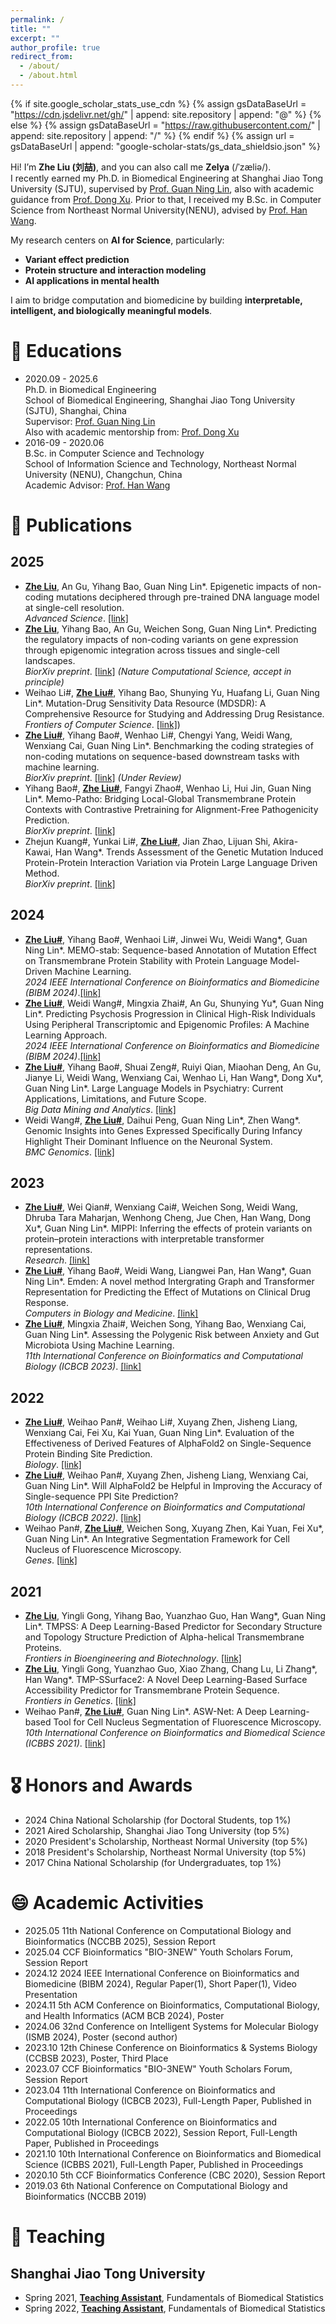 ```yaml
---
permalink: /
title: ""
excerpt: ""
author_profile: true
redirect_from: 
  - /about/
  - /about.html
---
```


{% if site.google_scholar_stats_use_cdn %}
{% assign gsDataBaseUrl = "https://cdn.jsdelivr.net/gh/" | append: site.repository | append: "@" %}
{% else %}
{% assign gsDataBaseUrl = "https://raw.githubusercontent.com/" | append: site.repository | append: "/" %}
{% endif %}
{% assign url = gsDataBaseUrl | append: "google-scholar-stats/gs_data_shieldsio.json" %}

<span class='anchor' id='about-me'></span>

Hi! I’m **Zhe Liu (刘喆)**, and you can also call me **Zelya** (/ˈzæliə/).  
I recently earned my Ph.D. in Biomedical Engineering at Shanghai Jiao Tong University (SJTU), supervised by [Prof. Guan Ning Lin](https://bmi.sjtu.edu.cn/members.html), also with academic guidance from [Prof. Dong Xu](https://engineering.missouri.edu/faculty/dong-xu/). Prior to that, I received my B.Sc. in Computer Science from Northeast Normal University(NENU), advised by [Prof. Han Wang](https://iso.nenu.edu.cn/info/1094/1842.htm).  
  
My research centers on **AI for Science**, particularly:  
  
- **Variant effect prediction**  
- **Protein structure and interaction modeling**  
- **AI applications in mental health**  
  
I aim to bridge computation and biomedicine by building **interpretable, intelligent, and biologically meaningful models**.  


# 📖 Educations
- 2020.09 - 2025.6  
Ph.D. in Biomedical Engineering  
School of Biomedical Engineering, Shanghai Jiao Tong University (SJTU), Shanghai, China  
Supervisor: [Prof. Guan Ning Lin](https://bme.sjtu.edu.cn/En/FacultyDetail/34)  
Also with academic mentorship from: [Prof. Dong Xu](https://engineering.missouri.edu/faculty/dong-xu/)  
- 2016-09 - 2020.06  
B.Sc. in Computer Science and Technology  
School of Information Science and Technology, Northeast Normal University (NENU), Changchun, China  
Academic Advisor: [Prof. Han Wang](https://iso.nenu.edu.cn/info/1094/1842.htm)


# 📝 Publications

## 2025
- **<u>Zhe Liu</u>**, An Gu, Yihang Bao, Guan Ning Lin\*. Epigenetic impacts of non-coding mutations deciphered through pre-trained DNA language model at single-cell resolution.  
_Advanced Science_. [[link]](https://advanced.onlinelibrary.wiley.com/doi/10.1002/advs.202413571)
- **<u>Zhe Liu</u>**, Yihang Bao, An Gu, Weichen Song, Guan Ning Lin\*. Predicting the regulatory impacts of non-coding variants on gene expression through epigenomic integration across tissues and single-cell landscapes.  
_BiorXiv preprint_. [[link]](https://www.biorxiv.org/content/10.1101/2023.11.21.568175v2) _(Nature Computational Science, accept in principle)_
- Weihao Li#, **<u>Zhe Liu#</u>**, Yihang Bao, Shunying Yu, Huafang Li, Guan Ning Lin\*. Mutation-Drug Sensitivity Data Resource (MDSDR): A Comprehensive Resource for Studying and Addressing Drug Resistance.  
_Frontiers of Computer Science_. [[link]](https://journal.hep.com.cn/fcs/EN/10.1007/s11704-024-40390-1))
- **<u>Zhe Liu#</u>**, Yihang Bao#, Wenhao Li#, Chengyi Yang, Weidi Wang, Wenxiang Cai, Guan Ning Lin\*. Benchmarking the coding strategies of non-coding mutations on sequence-based downstream tasks with machine learning.  
_BiorXiv preprint_. [[link]](https://www.biorxiv.org/content/10.1101/2025.01.01.631025v2)  _(Under Review)_
- Yihang Bao#, **<u>Zhe Liu#</u>**, Fangyi Zhao#, Wenhao Li, Hui Jin, Guan Ning Lin\*. Memo-Patho: Bridging Local-Global Transmembrane Protein Contexts with Contrastive Pretraining for Alignment-Free Pathogenicity Prediction.  
_BiorXiv preprint_. [[link]](https://www.biorxiv.org/content/10.1101/2025.05.18.654712v1)
- Zhejun Kuang#, Yunkai Li#, **<u>Zhe Liu#</u>**, Jian Zhao, Lijuan Shi, Akira-Kawai, Han Wang\*. Trends Assessment of the Genetic Mutation Induced Protein-Protein Interaction Variation via Protein Large Language Driven Method.  
_BiorXiv preprint_. [[link]](https://www.biorxiv.org/content/10.1101/2025.05.23.655070v1)


## 2024
- **<u>Zhe Liu#</u>**, Yihang Bao#, Wenhaoi Li#, Jinwei Wu, Weidi Wang\*, Guan Ning Lin\*. MEMO-stab: Sequence-based Annotation of Mutation Effect on Transmembrane Protein Stability with Protein Language Model-Driven Machine Learning.  
_2024 IEEE International Conference on Bioinformatics and Biomedicine (BIBM 2024)_.[[link]](https://ieeexplore.ieee.org/abstract/document/10821753/)
- **<u>Zhe Liu#</u>**, Weidi Wang#, Mingxia Zhai#, An Gu, Shunying Yu\*, Guan Ning Lin\*. Predicting Psychosis Progression in Clinical High-Risk Individuals Using Peripheral Transcriptomic and Epigenomic Profiles: A Machine Learning Approach.  
_2024 IEEE International Conference on Bioinformatics and Biomedicine (BIBM 2024)_.[[link]](https://ieeexplore.ieee.org/document/10822321) 
- **<u>Zhe Liu#</u>**, Yihang Bao#, Shuai Zeng#, Ruiyi Qian, Miaohan Deng, An Gu, Jianye Li, Weidi Wang, Wenxiang Cai, Wenhao Li, Han Wang\*, Dong Xu\*, Guan Ning Lin\*. Large Language Models in Psychiatry: Current Applications, Limitations, and Future Scope.  
_Big Data Mining and Analytics_. [[link]](https://www.sciopen.com/article/10.26599/BDMA.2024.9020046)
- Weidi Wang#, **<u>Zhe Liu#</u>**, Daihui Peng, Guan Ning Lin\*, Zhen Wang\*. Genomic Insights into Genes Expressed Specifically During Infancy Highlight Their Dominant Influence on the Neuronal System.  
_BMC Genomics_. [[link]](https://bmcgenomics.biomedcentral.com/articles/10.1186/s12864-024-10911-0)

## 2023
- **<u>Zhe Liu#</u>**, Wei Qian#, Wenxiang Cai#, Weichen Song, Weidi Wang, Dhruba Tara Maharjan, Wenhong Cheng, Jue Chen, Han Wang, Dong Xu\*, Guan Ning Lin\*. MIPPI: Inferring the effects of protein variants on protein–protein interactions with interpretable transformer representations.  
_Research_. [[link]](https://spj.science.org/doi/10.34133/research.0219)
- **<u>Zhe Liu#</u>**, Yihang Bao#, Weidi Wang, Liangwei Pan, Han Wang\*, Guan Ning Lin\*. Emden: A novel method Intergrating Graph and Transformer Representation for Predicting the Effect of Mutations on Clinical Drug Response.  
_Computers in Biology and Medicine_. [[link]](https://www.sciencedirect.com/science/article/pii/S0010482523011435)
- **<u>Zhe Liu#</u>**, Mingxia Zhai#, Weichen Song, Yihang Bao, Wenxiang Cai, Guan Ning Lin\*. Assessing the Polygenic Risk between Anxiety and Gut Microbiota Using Machine Learning.  
_11th International Conference on Bioinformatics and Computational Biology (ICBCB 2023)_. [[link]](https://ieeexplore.ieee.org/abstract/document/10246598)

## 2022
- **<u>Zhe Liu#</u>**, Weihao Pan#, Weihao Li#, Xuyang Zhen, Jisheng Liang, Wenxiang Cai, Fei Xu, Kai Yuan, Guan Ning Lin\*. Evaluation of the Effectiveness of Derived Features of AlphaFold2 on Single-Sequence Protein Binding Site Prediction.  
_Biology_. [[link]](https://www.mdpi.com/2079-7737/11/10/1454/htm)
- **<u>Zhe Liu#</u>**, Weihao Pan#, Xuyang Zhen, Jisheng Liang, Wenxiang Cai, Guan Ning Lin\*. Will AlphaFold2 be Helpful in Improving the Accuracy of Single-sequence PPI Site Prediction?  
_10th International Conference on Bioinformatics and Computational Biology (ICBCB 2022)_. [[link]](https://ieeexplore.ieee.org/document/9802490)
- Weihao Pan#, **<u>Zhe Liu#</u>**, Weichen Song, Xuyang Zhen, Kai Yuan, Fei Xu\*, Guan Ning Lin\*. An Integrative Segmentation Framework for Cell Nucleus of Fluorescence Microscopy.  
_Genes_. [[link]](https://www.mdpi.com/2073-4425/13/3/431/htm)

## 2021
- **<u>Zhe Liu</u>**, Yingli Gong, Yihang Bao, Yuanzhao Guo, Han Wang\*, Guan Ning Lin\*. TMPSS: A Deep Learning-Based Predictor for Secondary Structure and Topology Structure Prediction of Alpha-helical Transmembrane Proteins.  
_Frontiers in Bioengineering and Biotechnology_. [[link]](https://www.frontiersin.org/journals/bioengineering-and-biotechnology/articles/10.3389/fbioe.2020.629937/full)
- **<u>Zhe Liu</u>**, Yingli Gong, Yuanzhao Guo, Xiao Zhang, Chang Lu, Li Zhang\*, Han Wang\*. TMP-SSurface2: A Novel Deep Learning-Based Surface Accessibility Predictor for Transmembrane Protein Sequence.  
_Frontiers in Genetics_. [[link]](https://www.frontiersin.org/journals/genetics/articles/10.3389/fgene.2021.656140/full)
- Weihao Pan#, **<u>Zhe Liu#</u>**, Guan Ning Lin\*. ASW-Net: A Deep Learning-based Tool for Cell Nucleus Segmentation of Fluorescence Microscopy.  
_10th International Conference on Bioinformatics and Biomedical Science (ICBBS 2021)_. [[link]](https://dl.acm.org/doi/10.1145/3498731.3498734)

# 🎖 Honors and Awards
- 2024 China National Scholarship (for Doctoral Students, top 1%)
- 2021 Aired Scholarship, Shanghai Jiao Tong University (top 5%)
- 2020 President's Scholarship, Northeast Normal University (top 5%)
- 2018 President's Scholarship, Northeast Normal University (top 5%)
- 2017 China National Scholarship (for Undergraduates, top 1%)

# 😄 Academic Activities
- 2025.05 11th National Conference on Computational Biology and Bioinformatics (NCCBB 2025), Session Report
- 2025.04 CCF Bioinformatics "BIO-3NEW" Youth Scholars Forum, Session Report
- 2024.12 2024 IEEE International Conference on Bioinformatics and Biomedicine (BIBM 2024), Regular Paper(1), Short Paper(1), Video Presentation
- 2024.11 5th ACM Conference on Bioinformatics, Computational Biology, and Health Informatics (ACM BCB 2024), Poster
- 2024.06 32nd Conference on Intelligent Systems for Molecular Biology (ISMB 2024), Poster (second author)
- 2023.10 12th Chinese Conference on Bioinformatics & Systems Biology (CCBSB 2023), Poster, Third Place
- 2023.07 CCF Bioinformatics "BIO-3NEW" Youth Scholars Forum, Session Report
- 2023.04 11th International Conference on Bioinformatics and Computational Biology (ICBCB 2023), Full-Length Paper, Published in Proceedings
- 2022.05 10th International Conference on Bioinformatics and Computational Biology (ICBCB 2022), Session Report, Full-Length Paper, Published in Proceedings
- 2021.10 10th International Conference on Bioinformatics and Biomedical Science (ICBBS 2021), Full-Length Paper, Published in Proceedings
- 2020.10 5th CCF Bioinformatics Conference (CBC 2020), Session Report
- 2019.03 6th National Conference on Computational Biology and Bioinformatics (NCCBB 2019)

# 👔 Teaching
## Shanghai Jiao Tong University
- Spring 2021, **<u>Teaching Assistant</u>**, Fundamentals of Biomedical Statistics 
- Spring 2022, **<u>Teaching Assistant</u>**, Fundamentals of Biomedical Statistics


<!-- 
# 🔥 News
- *2022.02*: &nbsp;🎉🎉 Lorem ipsum dolor sit amet, consectetur adipiscing elit. Vivamus ornare aliquet ipsum, ac tempus justo dapibus sit amet. 
- *2022.02*: &nbsp;🎉🎉 Lorem ipsum dolor sit amet, consectetur adipiscing elit. Vivamus ornare aliquet ipsum, ac tempus justo dapibus sit amet. 

# 📝 Publications 

<div class='paper-box'><div class='paper-box-image'><div><div class="badge">CVPR 2016</div><img src='images/500x300.png' alt="sym" width="100%"></div></div>
<div class='paper-box-text' markdown="1">

[Deep Residual Learning for Image Recognition](https://openaccess.thecvf.com/content_cvpr_2016/papers/He_Deep_Residual_Learning_CVPR_2016_paper.pdf)

**Kaiming He**, Xiangyu Zhang, Shaoqing Ren, Jian Sun

[**Project**](https://scholar.google.com/citations?view_op=view_citation&hl=zh-CN&user=DhtAFkwAAAAJ&citation_for_view=DhtAFkwAAAAJ:ALROH1vI_8AC) <strong><span class='show_paper_citations' data='DhtAFkwAAAAJ:ALROH1vI_8AC'></span></strong>
- Lorem ipsum dolor sit amet, consectetur adipiscing elit. Vivamus ornare aliquet ipsum, ac tempus justo dapibus sit amet. 
</div>
</div>

- [Lorem ipsum dolor sit amet, consectetur adipiscing elit. Vivamus ornare aliquet ipsum, ac tempus justo dapibus sit amet](https://github.com), A, B, C, **CVPR 2020**

# 🎖 Honors and Awards
- *2021.10* Lorem ipsum dolor sit amet, consectetur adipiscing elit. Vivamus ornare aliquet ipsum, ac tempus justo dapibus sit amet. 
- *2021.09* Lorem ipsum dolor sit amet, consectetur adipiscing elit. Vivamus ornare aliquet ipsum, ac tempus justo dapibus sit amet. 

# 📖 Educations
- *2019.06 - 2022.04 (now)*, Lorem ipsum dolor sit amet, consectetur adipiscing elit. Vivamus ornare aliquet ipsum, ac tempus justo dapibus sit amet. 
- *2015.09 - 2019.06*, Lorem ipsum dolor sit amet, consectetur adipiscing elit. Vivamus ornare aliquet ipsum, ac tempus justo dapibus sit amet. 

# 💬 Invited Talks
- *2021.06*, Lorem ipsum dolor sit amet, consectetur adipiscing elit. Vivamus ornare aliquet ipsum, ac tempus justo dapibus sit amet. 
- *2021.03*, Lorem ipsum dolor sit amet, consectetur adipiscing elit. Vivamus ornare aliquet ipsum, ac tempus justo dapibus sit amet.  \| [\[video\]](https://github.com/)

# 💻 Internships
- *2019.05 - 2020.02*, [Lorem](https://github.com/), China. -->
